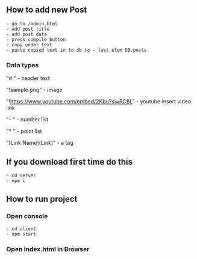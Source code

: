 ## How to add new Post
	- go to /admin.html
	- add post title
	- add post data
	- press compile button
	- copy under text
	- paste copied text in to db to - last elem DB.posts

### Data types

"# " - header text

"!sample.png" - image

"!https://www.youtube.com/embed/2Kbu?si=RC8L" - youtube insert video link

"- " - number list

"* " - point list

"\[Link Name\]\(Link\)" - a tag


## If you download first time do this
	- cd server
	- npm i

## How to run project

### Open console

	- cd client
	- npm start

### Open index.html in Browser